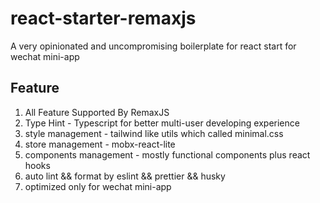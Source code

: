 # react-starter-remaxjs

A very opinionated and uncompromising boilerplate for react start for wechat mini-app

## Feature

1. All Feature Supported By RemaxJS
2. Type Hint - Typescript for better multi-user developing experience
3. style management - tailwind like utils which called minimal.css
4. store management - mobx-react-lite
5. components management - mostly functional components plus react hooks
6. auto lint && format by eslint && prettier && husky
7. optimized only for wechat mini-app
